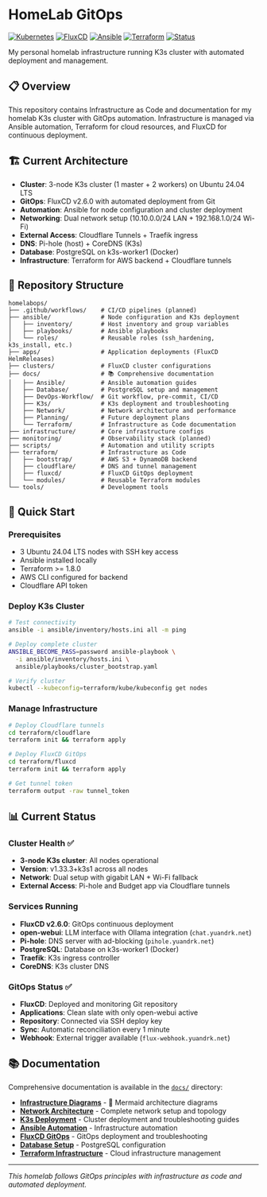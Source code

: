# HomeLab GitOps

[![Kubernetes](https://img.shields.io/badge/k3s-v1.33.3-green)](https://k3s.io/)
[![FluxCD](https://img.shields.io/badge/FluxCD-v2.6.0-blue)](https://fluxcd.io/)
[![Ansible](https://img.shields.io/badge/Ansible-automated-red)](https://ansible.com/)
[![Terraform](https://img.shields.io/badge/Terraform-AWS%20%2B%20Cloudflare-purple)](https://terraform.io/)
[![Status](https://img.shields.io/badge/Status-Operational-brightgreen)]()

My personal homelab infrastructure running K3s cluster with automated deployment and management.

## 📋 Overview

This repository contains Infrastructure as Code and documentation for my homelab K3s cluster with GitOps automation. Infrastructure is managed via Ansible automation, Terraform for cloud resources, and FluxCD for continuous deployment.

## 🏗️ Current Architecture

- **Cluster**: 3-node K3s cluster (1 master + 2 workers) on Ubuntu 24.04 LTS
- **GitOps**: FluxCD v2.6.0 with automated deployment from Git
- **Automation**: Ansible for node configuration and cluster deployment
- **Networking**: Dual network setup (10.10.0.0/24 LAN + 192.168.1.0/24 Wi-Fi)
- **External Access**: Cloudflare Tunnels + Traefik ingress
- **DNS**: Pi-hole (host) + CoreDNS (K3s)
- **Database**: PostgreSQL on k3s-worker1 (Docker)
- **Infrastructure**: Terraform for AWS backend + Cloudflare tunnels

## 📁 Repository Structure

```
homelabops/
├── .github/workflows/    # CI/CD pipelines (planned)
├── ansible/              # Node configuration and K3s deployment
│   ├── inventory/        # Host inventory and group variables
│   ├── playbooks/        # Ansible playbooks
│   └── roles/            # Reusable roles (ssh_hardening, k3s_install, etc.)
├── apps/                 # Application deployments (FluxCD HelmReleases)
├── clusters/             # FluxCD cluster configurations
├── docs/                 # 📚 Comprehensive documentation
│   ├── Ansible/          # Ansible automation guides
│   ├── Database/         # PostgreSQL setup and management
│   ├── DevOps-Workflow/  # Git workflow, pre-commit, CI/CD
│   ├── K3s/              # K3s deployment and troubleshooting
│   ├── Network/          # Network architecture and performance
│   ├── Planning/         # Future deployment plans
│   └── Terraform/        # Infrastructure as Code documentation
├── infrastructure/       # Core infrastructure configs
├── monitoring/           # Observability stack (planned)
├── scripts/              # Automation and utility scripts
├── terraform/            # Infrastructure as Code
│   ├── bootstrap/        # AWS S3 + DynamoDB backend
│   ├── cloudflare/       # DNS and tunnel management
│   ├── fluxcd/           # FluxCD GitOps deployment
│   └── modules/          # Reusable Terraform modules
└── tools/                # Development tools
```

## 🚀 Quick Start

### Prerequisites
- 3 Ubuntu 24.04 LTS nodes with SSH key access
- Ansible installed locally
- Terraform >= 1.8.0
- AWS CLI configured for backend
- Cloudflare API token

### Deploy K3s Cluster
```bash
# Test connectivity
ansible -i ansible/inventory/hosts.ini all -m ping

# Deploy complete cluster
ANSIBLE_BECOME_PASS=password ansible-playbook \
  -i ansible/inventory/hosts.ini \
  ansible/playbooks/cluster_bootstrap.yaml

# Verify cluster
kubectl --kubeconfig=terraform/kube/kubeconfig get nodes
```

### Manage Infrastructure
```bash
# Deploy Cloudflare tunnels
cd terraform/cloudflare
terraform init && terraform apply

# Deploy FluxCD GitOps
cd terraform/fluxcd
terraform init && terraform apply

# Get tunnel token
terraform output -raw tunnel_token
```

## 📊 Current Status

### Cluster Health ✅
- **3-node K3s cluster**: All nodes operational
- **Version**: v1.33.3+k3s1 across all nodes
- **Network**: Dual setup with gigabit LAN + Wi-Fi fallback
- **External Access**: Pi-hole and Budget app via Cloudflare tunnels

### Services Running
- **FluxCD v2.6.0**: GitOps continuous deployment
- **open-webui**: LLM interface with Ollama integration (`chat.yuandrk.net`)
- **Pi-hole**: DNS server with ad-blocking (`pihole.yuandrk.net`)
- **PostgreSQL**: Database on k3s-worker1 (Docker)
- **Traefik**: K3s ingress controller
- **CoreDNS**: K3s cluster DNS

### GitOps Status ✅
- **FluxCD**: Deployed and monitoring Git repository
- **Applications**: Clean slate with only open-webui active
- **Repository**: Connected via SSH deploy key
- **Sync**: Automatic reconciliation every 1 minute
- **Webhook**: External trigger available (`flux-webhook.yuandrk.net`)

## 📚 Documentation

Comprehensive documentation is available in the [`docs/`](docs/) directory:

- **[Infrastructure Diagrams](docs/Architecture/Infrastructure-Diagrams.md)** - 🎨 Mermaid architecture diagrams
- **[Network Architecture](docs/Network/Network-Architecture.md)** - Complete network setup and topology
- **[K3s Deployment](docs/K3s/)** - Cluster deployment and troubleshooting guides  
- **[Ansible Automation](docs/Ansible/Ansible-overview.md)** - Infrastructure automation
- **[FluxCD GitOps](docs/FluxCD/)** - GitOps deployment and troubleshooting
- **[Database Setup](docs/Database/)** - PostgreSQL configuration
- **[Terraform Infrastructure](docs/Terraform/)** - Cloud infrastructure management

---

*This homelab follows GitOps principles with infrastructure as code and automated deployment.*
